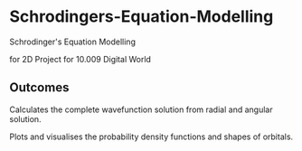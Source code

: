 # Schrodingers-Equation-Modelling

Schrodinger's Equation Modelling

for 2D Project for 10.009 Digital World

## Outcomes

Calculates the complete wavefunction solution from radial and angular solution.

Plots and visualises the probability density functions and shapes of orbitals.
